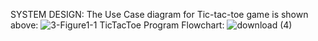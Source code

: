 SYSTEM DESIGN:
The Use Case diagram for Tic-tac-toe game is shown above:
![3-Figure1-1](https://user-images.githubusercontent.com/101167980/160766546-692715e6-33bc-41f7-b5c7-eb826ed58a30.png)
TicTacToe Program Flowchart:
![download (4)](https://user-images.githubusercontent.com/101167980/160766836-1fdd3bba-c3a2-47f7-b955-c1f424fbbdd1.jpg)
